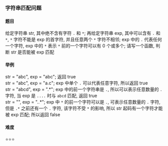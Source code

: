 ### 字符串匹配问题

#### 题目
给定字符串 str, 其中绝不含有字符 `.` 和 `*`; 再给定字符串 exp, 其中可以含有 `.` 和 `*`, `*` 字符不能是 exp 的首字符, 并且任意两个 `*` 字符不相邻; exp 中的 `.` 代表任何一个字符, exp 中的 `*` 表示 `*` 前的一个字符可以有 0 个或多个; 请写一个函数, 判断 str 是否能被 exp 匹配

#### 举例
str = "abc", exp = "abc"; 返回 true  
str = "abc", exp = "a.c"; exp 中单个 `.` 可以代表任意字符, 所以返回 true  
str = "abcd", exp = ".\*"; exp 中的前一个字符串是 `.`, 所以可以表示任意数量的 `.` 字符, 当 exp 是 `....` 时与 `abcd` 匹配, 返回 true  
str = "", exp = "..\*"; exp 中 `*` 的前一个字符可以是 `.`, 可表示任意数量的 `.` 字符, 但是 `.*` 之前还有一个 `.` 字符, 该字符不受 `*` 的影响, 所以 str 起码有一个字符才能被 exp 匹配; 所以返回 false

#### 难度
:star::star::star:
